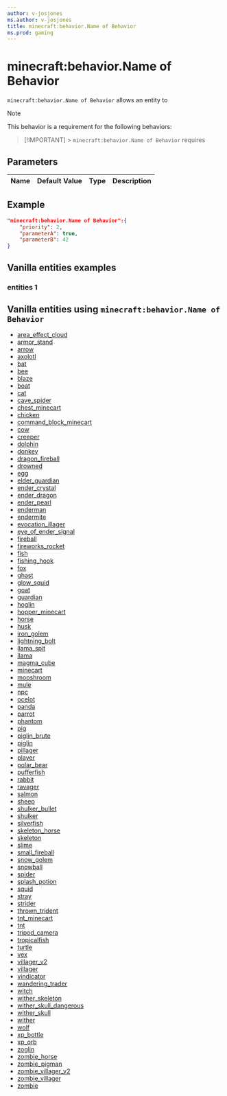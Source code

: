 ```yaml
---
author: v-josjones
ms.author: v-josjones
title: minecraft:behavior.Name of Behavior
ms.prod: gaming
---
```


# minecraft:behavior.Name of Behavior

`minecraft:behavior.Name of Behavior` allows an entity to

> [!NOTE]
> This behavior is a requirement for the following behaviors:

> [!IMPORTANT] > `minecraft:behavior.Name of Behavior` requires

## Parameters

| Name | Default Value | Type | Description |
| :--- | :------------ | :--- | :---------- |

## Example

```json
"minecraft:behavior.Name of Behavior":{
    "priority": 2,
    "parameterA": true,
    "parameterB": 42
}
```

## Vanilla entities examples

### entities 1

## Vanilla entities using `minecraft:behavior.Name of Behavior`

-   [area_effect_cloud](../../../../Source/VanillaBehaviorPack_Snippets/entities/area_effect_cloud.md)
-   [armor_stand](../../../../Source/VanillaBehaviorPack_Snippets/entities/armor_stand.md)
-   [arrow](../../../../Source/VanillaBehaviorPack_Snippets/entities/arrow.md)
-   [axolotl](../../../../Source/VanillaBehaviorPack_Snippets/entities/axolotl.md)
-   [bat](../../../../Source/VanillaBehaviorPack_Snippets/entities/bat.md)
-   [bee](../../../../Source/VanillaBehaviorPack_Snippets/entities/bee.md)
-   [blaze](../../../../Source/VanillaBehaviorPack_Snippets/entities/blaze.md)
-   [boat](../../../../Source/VanillaBehaviorPack_Snippets/entities/boat.md)
-   [cat](../../../../Source/VanillaBehaviorPack_Snippets/entities/cat.md)
-   [cave_spider](../../../../Source/VanillaBehaviorPack_Snippets/entities/cave_spider.md)
-   [chest_minecart](../../../../Source/VanillaBehaviorPack_Snippets/entities/chest_minecart.md)
-   [chicken](../../../../Source/VanillaBehaviorPack_Snippets/entities/chicken.md)
-   [command_block_minecart](../../../../Source/VanillaBehaviorPack_Snippets/entities/command_block_minecart.md)
-   [cow](../../../../Source/VanillaBehaviorPack_Snippets/entities/cow.md)
-   [creeper](../../../../Source/VanillaBehaviorPack_Snippets/entities/creeper.md)
-   [dolphin](../../../../Source/VanillaBehaviorPack_Snippets/entities/dolphin.md)
-   [donkey](../../../../Source/VanillaBehaviorPack_Snippets/entities/donkey.md)
-   [dragon_fireball](../../../../Source/VanillaBehaviorPack_Snippets/entities/dragon_fireball.md)
-   [drowned](../../../../Source/VanillaBehaviorPack_Snippets/entities/drowned.md)
-   [egg](../../../../Source/VanillaBehaviorPack_Snippets/entities/egg.md)
-   [elder_guardian](../../../../Source/VanillaBehaviorPack_Snippets/entities/elder_guardian.md)
-   [ender_crystal](../../../../Source/VanillaBehaviorPack_Snippets/entities/ender_crystal.md)
-   [ender_dragon](../../../../Source/VanillaBehaviorPack_Snippets/entities/ender_dragon.md)
-   [ender_pearl](../../../../Source/VanillaBehaviorPack_Snippets/entities/ender_pearl.md)
-   [enderman](../../../../Source/VanillaBehaviorPack_Snippets/entities/enderman.md)
-   [endermite](../../../../Source/VanillaBehaviorPack_Snippets/entities/endermite.md)
-   [evocation_illager](../../../../Source/VanillaBehaviorPack_Snippets/entities/evocation_illager.md)
-   [eye_of_ender_signal](../../../../Source/VanillaBehaviorPack_Snippets/entities/eye_of_ender_signal.md)
-   [fireball](../../../../Source/VanillaBehaviorPack_Snippets/entities/fireball.md)
-   [fireworks_rocket](../../../../Source/VanillaBehaviorPack_Snippets/entities/fireworks_rocket.md)
-   [fish](../../../../Source/VanillaBehaviorPack_Snippets/entities/fish.md)
-   [fishing_hook](../../../../Source/VanillaBehaviorPack_Snippets/entities/fishing_hook.md)
-   [fox](../../../../Source/VanillaBehaviorPack_Snippets/entities/fox.md)
-   [ghast](../../../../Source/VanillaBehaviorPack_Snippets/entities/ghast.md)
-   [glow_squid](../../../../Source/VanillaBehaviorPack_Snippets/entities/glow_squid.md)
-   [goat](../../../../Source/VanillaBehaviorPack_Snippets/entities/goat.md)
-   [guardian](../../../../Source/VanillaBehaviorPack_Snippets/entities/guardian.md)
-   [hoglin](../../../../Source/VanillaBehaviorPack_Snippets/entities/hoglin.md)
-   [hopper_minecart](../../../../Source/VanillaBehaviorPack_Snippets/entities/hopper_minecart.md)
-   [horse](../../../../Source/VanillaBehaviorPack_Snippets/entities/horse.md)
-   [husk](../../../../Source/VanillaBehaviorPack_Snippets/entities/husk.md)
-   [iron_golem](../../../../Source/VanillaBehaviorPack_Snippets/entities/iron_golem.md)
-   [lightning_bolt](../../../../Source/VanillaBehaviorPack_Snippets/entities/lightning_bolt.md)
-   [llama_spit](../../../../Source/VanillaBehaviorPack_Snippets/entities/llama_spit.md)
-   [llama](../../../../Source/VanillaBehaviorPack_Snippets/entities/llama.md)
-   [magma_cube](../../../../Source/VanillaBehaviorPack_Snippets/entities/magma_cube.md)
-   [minecart](../../../../Source/VanillaBehaviorPack_Snippets/entities/minecart.md)
-   [mooshroom](../../../../Source/VanillaBehaviorPack_Snippets/entities/mooshroom.md)
-   [mule](../../../../Source/VanillaBehaviorPack_Snippets/entities/mule.md)
-   [npc](../../../../Source/VanillaBehaviorPack_Snippets/entities/npc.md)
-   [ocelot](../../../../Source/VanillaBehaviorPack_Snippets/entities/ocelot.md)
-   [panda](../../../../Source/VanillaBehaviorPack_Snippets/entities/panda.md)
-   [parrot](../../../../Source/VanillaBehaviorPack_Snippets/entities/parrot.md)
-   [phantom](../../../../Source/VanillaBehaviorPack_Snippets/entities/phantom.md)
-   [pig](../../../../Source/VanillaBehaviorPack_Snippets/entities/pig.md)
-   [piglin_brute](../../../../Source/VanillaBehaviorPack_Snippets/entities/piglin_brute.md)
-   [piglin](../../../../Source/VanillaBehaviorPack_Snippets/entities/piglin.md)
-   [pillager](../../../../Source/VanillaBehaviorPack_Snippets/entities/pillager.md)
-   [player](../../../../Source/VanillaBehaviorPack_Snippets/entities/player.md)
-   [polar_bear](../../../../Source/VanillaBehaviorPack_Snippets/entities/polar_bear.md)
-   [pufferfish](../../../../Source/VanillaBehaviorPack_Snippets/entities/pufferfish.md)
-   [rabbit](../../../../Source/VanillaBehaviorPack_Snippets/entities/rabbit.md)
-   [ravager](../../../../Source/VanillaBehaviorPack_Snippets/entities/ravager.md)
-   [salmon](../../../../Source/VanillaBehaviorPack_Snippets/entities/salmon.md)
-   [sheep](../../../../Source/VanillaBehaviorPack_Snippets/entities/sheep.md)
-   [shulker_bullet](../../../../Source/VanillaBehaviorPack_Snippets/entities/shulker_bullet.md)
-   [shulker](../../../../Source/VanillaBehaviorPack_Snippets/entities/shulker.md)
-   [silverfish](../../../../Source/VanillaBehaviorPack_Snippets/entities/silverfish.md)
-   [skeleton_horse](../../../../Source/VanillaBehaviorPack_Snippets/entities/skeleton_horse.md)
-   [skeleton](../../../../Source/VanillaBehaviorPack_Snippets/entities/skeleton.md)
-   [slime](../../../../Source/VanillaBehaviorPack_Snippets/entities/slime.md)
-   [small_fireball](../../../../Source/VanillaBehaviorPack_Snippets/entities/small_fireball.md)
-   [snow_golem](../../../../Source/VanillaBehaviorPack_Snippets/entities/snow_golem.md)
-   [snowball](../../../../Source/VanillaBehaviorPack_Snippets/entities/snowball.md)
-   [spider](../../../../Source/VanillaBehaviorPack_Snippets/entities/spider.md)
-   [splash_potion](../../../../Source/VanillaBehaviorPack_Snippets/entities/splash_potion.md)
-   [squid](../../../../Source/VanillaBehaviorPack_Snippets/entities/squid.md)
-   [stray](../../../../Source/VanillaBehaviorPack_Snippets/entities/stray.md)
-   [strider](../../../../Source/VanillaBehaviorPack_Snippets/entities/strider.md)
-   [thrown_trident](../../../../Source/VanillaBehaviorPack_Snippets/entities/thrown_trident.md)
-   [tnt_minecart](../../../../Source/VanillaBehaviorPack_Snippets/entities/tnt_minecart.md)
-   [tnt](../../../../Source/VanillaBehaviorPack_Snippets/entities/tnt.md)
-   [tripod_camera](../../../../Source/VanillaBehaviorPack_Snippets/entities/tripod_camera.md)
-   [tropicalfish](../../../../Source/VanillaBehaviorPack_Snippets/entities/tropicalfish.md)
-   [turtle](../../../../Source/VanillaBehaviorPack_Snippets/entities/turtle.md)
-   [vex](../../../../Source/VanillaBehaviorPack_Snippets/entities/vex.md)
-   [villager_v2](../../../../Source/VanillaBehaviorPack_Snippets/entities/villager_v2.md)
-   [villager](../../../../Source/VanillaBehaviorPack_Snippets/entities/villager.md)
-   [vindicator](../../../../Source/VanillaBehaviorPack_Snippets/entities/vindicator.md)
-   [wandering_trader](../../../../Source/VanillaBehaviorPack_Snippets/entities/wandering_trader.md)
-   [witch](../../../../Source/VanillaBehaviorPack_Snippets/entities/witch.md)
-   [wither_skeleton](../../../../Source/VanillaBehaviorPack_Snippets/entities/wither_skeleton.md)
-   [wither_skull_dangerous](../../../../Source/VanillaBehaviorPack_Snippets/entities/wither_skull_dangerous.md)
-   [wither_skull](../../../../Source/VanillaBehaviorPack_Snippets/entities/wither_skull.md)
-   [wither](../../../../Source/VanillaBehaviorPack_Snippets/entities/wither.md)
-   [wolf](../../../../Source/VanillaBehaviorPack_Snippets/entities/wolf.md)
-   [xp_bottle](../../../../Source/VanillaBehaviorPack_Snippets/entities/xp_bottle.md)
-   [xp_orb](../../../../Source/VanillaBehaviorPack_Snippets/entities/xp_orb.md)
-   [zoglin](../../../../Source/VanillaBehaviorPack_Snippets/entities/zoglin.md)
-   [zombie_horse](../../../../Source/VanillaBehaviorPack_Snippets/entities/zombie_horse.md)
-   [zombie_pigman](../../../../Source/VanillaBehaviorPack_Snippets/entities/zombie_pigman.md)
-   [zombie_villager_v2](../../../../Source/VanillaBehaviorPack_Snippets/entities/zombie_villager_v2.md)
-   [zombie_villager](../../../../Source/VanillaBehaviorPack_Snippets/entities/zombie_villager.md)
-   [zombie](../../../../Source/VanillaBehaviorPack_Snippets/entities/zombie.md)
